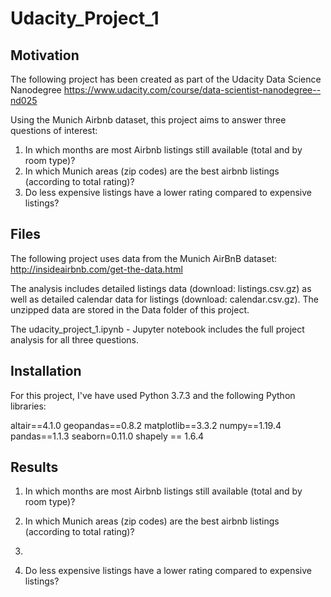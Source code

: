 # Udacity_Project_1


## Motivation

The following project has been created as part of the Udacity Data Science Nanodegree https://www.udacity.com/course/data-scientist-nanodegree--nd025

Using the Munich Airbnb dataset, this project aims to answer three questions of interest:

1. In which months are most Airbnb listings still available (total and by room type)?
2. In which Munich areas (zip codes) are the best airbnb listings (according to total rating)?
3. Do less expensive listings have a lower rating compared to expensive listings? 


## Files

The following project uses data from the Munich AirBnB dataset: http://insideairbnb.com/get-the-data.html 

The analysis includes detailed listings data (download: listings.csv.gz) as well as detailed calendar data for listings (download: calendar.csv.gz). The unzipped data are stored in the Data folder of this project.

The udacity_project_1.ipynb  - Jupyter notebook includes the full project analysis for all three questions.


## Installation

For this project, I've have used Python 3.7.3 and the following Python libraries:

altair==4.1.0
geopandas==0.8.2
matplotlib==3.3.2
numpy==1.19.4
pandas==1.1.3
seaborn=0.11.0
shapely == 1.6.4


## Results

1. In which months are most Airbnb listings still available (total and by room type)?

2. In which Munich areas (zip codes) are the best airbnb listings (according to total rating)?
3. 
4. Do less expensive listings have a lower rating compared to expensive listings? 

